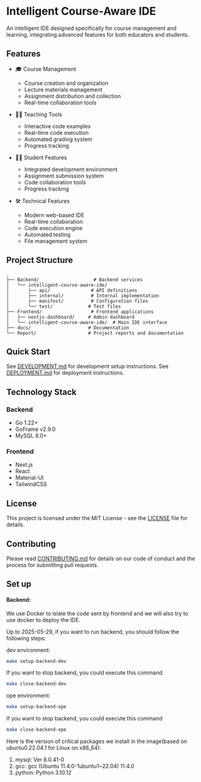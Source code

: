 # Intelligent Course-Aware IDE

An intelligent IDE designed specifically for course management and learning, integrating advanced features for both educators and students.

## Features

- 🎓 Course Management
  - Course creation and organization
  - Lecture materials management
  - Assignment distribution and collection
  - Real-time collaboration tools

- 👨‍🏫 Teaching Tools
  - Interactive code examples
  - Real-time code execution
  - Automated grading system
  - Progress tracking

- 👨‍💻 Student Features
  - Integrated development environment
  - Assignment submission system
  - Code collaboration tools
  - Progress tracking

- 🛠 Technical Features
  - Modern web-based IDE
  - Real-time collaboration
  - Code execution engine
  - Automated testing
  - File management system

## Project Structure

```
.
├── Backend/                    # Backend services
│   └── intelligent-course-aware-ide/
│       ├── api/               # API definitions
│       ├── internal/          # Internal implementation
│       ├── manifest/          # Configuration files
│       └── test/             # Test files
├── Frontend/                  # Frontend applications
│   ├── nextjs-dashboard/     # Admin dashboard
│   └── intelligent-course-aware-ide/  # Main IDE interface
├── docs/                     # Documentation
└── Report/                   # Project reports and documentation
```

## Quick Start

See [DEVELOPMENT.md](./docs/DEVELOPMENT.md) for development setup instructions.
See [DEPLOYMENT.md](./docs/DEPLOYMENT.md) for deployment instructions.

## Technology Stack

### Backend
- Go 1.22+
- GoFrame v2.9.0
- MySQL 8.0+

### Frontend
- Next.js
- React
- Material-UI
- TailwindCSS

## License

This project is licensed under the MIT License - see the [LICENSE](LICENSE) file for details.

## Contributing

Please read [CONTRIBUTING.md](./docs/CONTRIBUTING.md) for details on our code of conduct and the process for submitting pull requests.

## Set up

#### Backend:

We use Docker to islate the code sent by frontend and we will also try to use docker to deploy the IDE.

Up to 2025-05-29, if you want to run backend, you should follow the following steps:

dev environment: 
``` bash
make setup-backend-dev
```

If you want to stop backend, you could execute this command

``` bash
make close-backend-dev
```

ope environment:
``` bash
make setup-backend-ope
```

If you want to stop backend, you could execute this command

``` bash
make close-backend-ope
```



Here is the version of critical packages we install in the image(based on ubuntu0.22.04.1 for Linux on x86_64):

1. mysql: Ver 8.0.41-0  
2. gcc: gcc (Ubuntu 11.4.0-1ubuntu1~22.04) 11.4.0  
3. python: Python 3.10.12  
